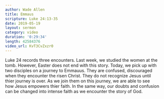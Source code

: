 ```yaml
---
author: Wade Allen
title: Emmaus
scripture: Luke 24:13-35
date: 2019-05-19
layout: sermon
category: video
duration: '0:29:34'
length: 42584376
video_url: KvT3CvZxzr0
---
```


Luke 24 records three encounters. Last week, we studied the women at the tomb. However, Easter does not end with this story. Today, we pick up with two disciples on a journey to Emmauus. They are confused, discouraged when they encounter the risen Christ. They do not recognize Jesus until thier journey is over. As we join them on this journey, we are able to see how Jesus empowers thier faith. In the same way, our doubts and confusion can be changed into intense faith as we encounter the story of God.
